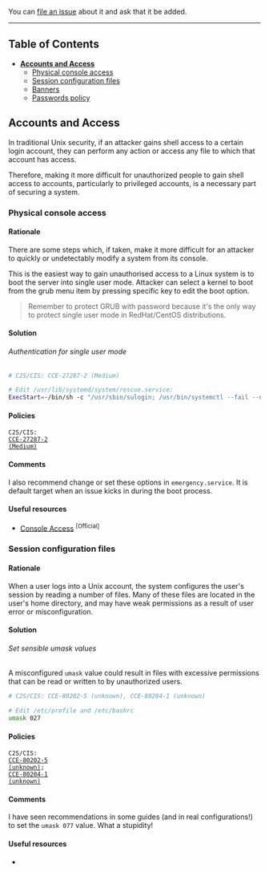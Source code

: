 You can [file an issue](https://github.com/trimstray/the-practical-linux-hardening-guide/issues) about it and ask that it be added.

---

## Table of Contents

- **[Accounts and Access](#accounts-and-access)**
  * [Physical console access](#physical-console-access)
  * [Session configuration files](#session-configuration-files)
  * [Banners](#)
  * [Passwords policy](#)

## Accounts and Access

In traditional Unix security, if an attacker gains shell access to a certain login account, they can perform any action or access any file to which that account has access.

Therefore, making it more difficult for unauthorized people to gain shell access to accounts, particularly to privileged accounts, is a necessary part of securing a system.

### Physical console access

#### Rationale

There are some steps which, if taken, make it more difficult for an attacker to quickly or undetectably modify a system from its console.

This is the easiest way to gain unauthorised access to a Linux system is to boot the server into single user mode. Attacker can select a kernel to boot from the grub menu item by pressing specific key to edit the boot option.

  > Remember to protect GRUB with password because it's the only way to protect single user mode in RedHat/CentOS distributions.

#### Solution

###### Authentication for single user mode

```bash
# C2S/CIS: CCE-27287-2 (Medium)

# Edit /usr/lib/systemd/system/rescue.service:
ExecStart=-/bin/sh -c "/usr/sbin/sulogin; /usr/bin/systemctl --fail --no-block default"
```

#### Policies

<code>C2S/CIS: <a href="https://static.open-scap.org/ssg-guides/ssg-rhel7-guide-C2S.html#xccdf_org.ssgproject.content_rule_require_singleuser_auth">CCE-27287-2 (Medium)</a></code>

#### Comments

I also recommend change or set these options in `emergency.service`. It is default target when an issue kicks in during the boot process.

#### Useful resources

- [Console Access](https://access.redhat.com/documentation/en-us/red_hat_enterprise_linux/5/html/deployment_guide/ch-console-access) <sup>[Official]</sup>

### Session configuration files

#### Rationale

When a user logs into a Unix account, the system configures the user's session by reading a number of files. Many of these files are located in the user's home directory, and may have weak permissions as a result of user error or misconfiguration.

#### Solution

###### Set sensible umask values

A misconfigured `umask` value could result in files with excessive permissions that can be read or written to by unauthorized users.

```bash
# C2S/CIS: CCE-80202-5 (unknown), CCE-80204-1 (unknown)

# Edit /etc/profile and /etc/bashrc
umask 027
```

#### Policies

<code>C2S/CIS: <a href="https://static.open-scap.org/ssg-guides/ssg-rhel7-guide-C2S.html#xccdf_org.ssgproject.content_rule_accounts_umask_etc_bashrc">CCE-80202-5 (unknown)</a>; <a href="https://static.open-scap.org/ssg-guides/ssg-rhel7-guide-C2S.html#xccdf_org.ssgproject.content_rule_accounts_umask_etc_profile">CCE-80204-1 (unknown)</a></code>

#### Comments

I have seen recommendations in some guides (and in real configurations!) to set the `umask 077` value. What a stupidity!

#### Useful resources

- []()